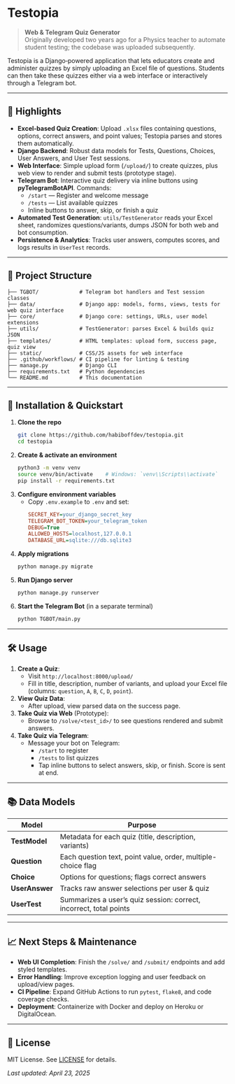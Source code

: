 # Testopia

> **Web & Telegram Quiz Generator**  
> Originally developed two years ago for a Physics teacher to automate student testing; the codebase was uploaded subsequently.

Testopia is a Django‑powered application that lets educators create and administer quizzes by simply uploading an Excel file of questions. Students can then take these quizzes either via a web interface or interactively through a Telegram bot.

---

## 🚀 Highlights

- **Excel‑based Quiz Creation**: Upload `.xlsx` files containing questions, options, correct answers, and point values; Testopia parses and stores them automatically.
- **Django Backend**: Robust data models for Tests, Questions, Choices, User Answers, and User Test sessions.
- **Web Interface**: Simple upload form (`/upload/`) to create quizzes, plus web view to render and submit tests (prototype stage).
- **Telegram Bot**: Interactive quiz delivery via inline buttons using **pyTelegramBotAPI**. Commands:
  - `/start` — Register and welcome message
  - `/tests` — List available quizzes
  - Inline buttons to answer, skip, or finish a quiz
- **Automated Test Generation**: `utils/TestGenerator` reads your Excel sheet, randomizes questions/variants, dumps JSON for both web and bot consumption.
- **Persistence & Analytics**: Tracks user answers, computes scores, and logs results in `UserTest` records.

---

## 📂 Project Structure

```
├── TGBOT/             # Telegram bot handlers and Test session classes
├── data/              # Django app: models, forms, views, tests for web quiz interface
├── core/              # Django core: settings, URLs, user model extensions
├── utils/             # TestGenerator: parses Excel & builds quiz JSON
├── templates/         # HTML templates: upload form, success page, quiz view
├── static/            # CSS/JS assets for web interface
├── .github/workflows/ # CI pipeline for linting & testing
├── manage.py          # Django CLI
├── requirements.txt   # Python dependencies
└── README.md          # This documentation
```

---

## 🔧 Installation & Quickstart

1. **Clone the repo**
   ```bash
   git clone https://github.com/habiboffdev/testopia.git
   cd testopia
   ```
2. **Create & activate an environment**
   ```bash
   python3 -m venv venv
   source venv/bin/activate    # Windows: `venv\\Scripts\\activate`
   pip install -r requirements.txt
   ```
3. **Configure environment variables**
   - Copy `.env.example` to `.env` and set:
     ```ini
     SECRET_KEY=your_django_secret_key
     TELEGRAM_BOT_TOKEN=your_telegram_token
     DEBUG=True
     ALLOWED_HOSTS=localhost,127.0.0.1
     DATABASE_URL=sqlite:///db.sqlite3
     ```
4. **Apply migrations**
   ```bash
   python manage.py migrate
   ```
5. **Run Django server**
   ```bash
   python manage.py runserver
   ```
6. **Start the Telegram Bot** (in a separate terminal)
   ```bash
   python TGBOT/main.py
   ```

---

## 🛠 Usage

1. **Create a Quiz**:
   - Visit `http://localhost:8000/upload/`
   - Fill in title, description, number of variants, and upload your Excel file (columns: `question`, `A`, `B`, `C`, `D`, `point`).
2. **View Quiz Data**:
   - After upload, view parsed data on the success page.
3. **Take Quiz via Web** (Prototype):
   - Browse to `/solve/<test_id>/` to see questions rendered and submit answers.
4. **Take Quiz via Telegram**:
   - Message your bot on Telegram:
     - `/start` to register
     - `/tests` to list quizzes
     - Tap inline buttons to select answers, skip, or finish. Score is sent at end.

---

## 📚 Data Models

| Model         | Purpose                                             |
|---------------|-----------------------------------------------------|
| **TestModel** | Metadata for each quiz (title, description, variants) |
| **Question**  | Each question text, point value, order, multiple-choice flag |
| **Choice**    | Options for questions; flags correct answers         |
| **UserAnswer**| Tracks raw answer selections per user & quiz         |
| **UserTest**  | Summarizes a user’s quiz session: correct, incorrect, total points |

---

## 📈 Next Steps & Maintenance

- **Web UI Completion**: Finish the `/solve/` and `/submit/` endpoints and add styled templates.
- **Error Handling**: Improve exception logging and user feedback on upload/view pages.
- **CI Pipeline**: Expand GitHub Actions to run `pytest`, `flake8`, and code coverage checks.
- **Deployment**: Containerize with Docker and deploy on Heroku or DigitalOcean.

---

## 📜 License

MIT License. See [LICENSE](LICENSE) for details.

_Last updated: April 23, 2025_

